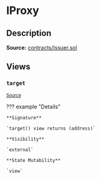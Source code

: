 # IProxy

## Description

**Source:** [contracts/Issuer.sol](https://github.com/Synthetixio/synthetix/tree/v2.64.1/contracts/Issuer.sol)

## Views

### `target`

<sub>[Source](https://github.com/Synthetixio/synthetix/tree/v2.64.1/contracts/Issuer.sol#L32)</sub>

??? example "Details"

    **Signature**

    `target() view returns (address)`

    **Visibility**

    `external`

    **State Mutability**

    `view`

